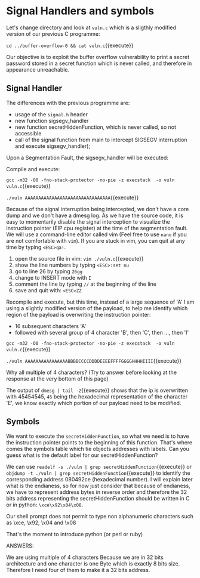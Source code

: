 # Signal Handlers and symbols

Let's change directory and look at `vuln.c` which is a sligthly modified version of our previous C programme:

`cd ../buffer-overflow-0 && cat vuln.c`{{execute}}

Our objective is to exploit the buffer overflow vulnerability to print a secret password stored in a secret function which is never called, and therefore in appearance unreachable.

## Signal Handler

The differences with the previous programme are:
- usage of the `signal.h` header
- new function sigsegv_handler
- new function secretHiddenFunction, which is never called, so not accessible
- call of the signal function from main to intercept SIGSEGV interruption and execute  sigsegv_handler);  

Upon a Segmentation Fault, the sigsegv_handler will be executed:

Compile and execute:

`gcc -m32 -O0 -fno-stack-protector -no-pie -z execstack  -o vuln vuln.c`{{execute}}

`./vuln AAAAAAAAAAAAAAAAAAAAAAAAAAAAAAAA`{{execute}}

Because of the signal interruption being intercepted, we don't have a core dump and we don't have a dmesg log. As we have the source code, it is easy to momentarily disable the signal interception to visualize the instruction pointer (EIP cpu register) at the time of the segmentation fault. We will use a command-line editor called vim (Feel free to use `nano` if you are not comfortable with `vim`). If you are stuck in vim, you can quit at any time by typing `<ESC>qa!`.

1. open the source file in vim: `vim ./vuln.c`{{execute}}
2. show the line numbers by typing `<ESC>:set nu`
3. go to line 26 by typing `26gg`
4. change to INSERT mode with `I`
5. comment the line by typing `//` at the beginning of the line
6. save and quit with: `<ESC>ZZ`

Recompile and execute, but this time, instead of a large sequence of 'A' I am using a slightly modified version of the payload, to help me identify which region of the payload is overwriting the instruction pointer:
- 16 subsequent characters 'A'
- followed with several group of 4 character 'B', then 'C', then ..., then 'I'

`gcc -m32 -O0 -fno-stack-protector -no-pie -z execstack  -o vuln vuln.c`{{execute}}

`./vuln AAAAAAAAAAAAAAAABBBBCCCCDDDDEEEEFFFFGGGGHHHHIIII`{{execute}}

Why all multiple of 4 characters? (Try to answer before looking at the response at the very bottom of this page)

The output of `dmesg | tail -2`{{execute}} shows that the ip is overwritten with 45454545, `45` being the hexadecimal representation of the character 'E', we know exactly which portion of our payload need to be modified.

## Symbols

We want to execute the `secretHiddenFunction`, so what we need is to have the instruction pointer points to the beginning of this function. That's where comes the symbols table which tie objects addresses with labels. Can you guess what is the default label for our secretHiddenFunction?

We can use `readelf -s ./vuln | grep secretHiddenFunction`{{execute}} or `objdump -t ./vuln | grep secretHiddenFunction`{{execute}} to identify the corresponding address 080492ce (hexadecimal number). I will explain later what is the endianess, so for now just consider that because of endianess, we have to represent address bytes in reverse order and therefore the 32 bits address representing the secretHiddenFunction should be written in C or in python: `\xce\x92\x04\x08`.

Our shell prompt does not permit to type non alphanumeric characters such as \xce, \x92, \x04 and \x08

That's the moment to introduce python (or perl or ruby)

ANSWERS:

We are using multiple of 4 characters Because we are in 32 bits architecture and one character is one Byte which is exactly 8 bits size. Therefore I need four of them to make it a 32 bits address.
